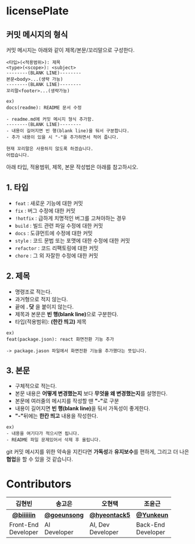 # licensePlate #

<h2> 커밋 메시지의 형식 </h2>

커밋 메시지는 아래와 같이 제목/본문/꼬리말으로 구성한다.

```
<타입>(<적용범위>): 제목
<type>(<scope>): <subject>
--------(BLANK LINE)--------
본문<body>...(생략 가능)
--------(BLANK LINE)--------
꼬리말<footer>...(생략가능)
```

```
ex) 
docs(readme): README 문서 수정

- readme.md에 커밋 메시지 형식 추가함.
--------(BLANK LINE)--------
- 내용이 길어지면 빈 행(blank line)을 둬서 구분합니다.
- 추가 내용이 있을 시 "-"을 추가하면서 적어 줍니다.

현재 꼬리말은 사용하지 않도록 하겠습니다.
어렵습니다.
```

아래 타입, 적용범위, 제목, 본문 작성법은 아래를 참고하시오.

<h2> 1. 타입 </h2>

* `feat` : 새로운 기능에 대한 커밋
* `fix` : 버그 수정에 대한 커밋
* `!hotfix` : 급하게 치명적인 버그를 고쳐야하는 경우
* `build` : 빌드 관련 파일 수정에 대한 커밋
* `docs` : 도큐먼트에 수정에 대한 커밋
* `style` : 코드 문법 또는 포맷에 대한 수정에 대한 커밋
* `refactor` : 코드 리팩토링에 대한 커밋
* `chore` : 그 외 자잘한 수정에 대한 커밋

<h2>  2. 제목 </h2>

* 명령조로 적는다.
* 과거형으로 적지 않는다.
* 끝에 <strong>. 닷</strong> 을 붙이지 않는다.
* 제목과 본문은 <strong>빈 행(blank line)</strong>으로 구분한다.
* 타입(적용범위): <strong>(한칸 띄고)</strong> 제목

``` 
ex) 
feat(package.json): react 화면전환 기능 추가

-> package.jason 파일에서 화면전환 기능을 추가했다는 뜻입니다.
```


<h2> 3. 본문 </h2>

* 구체적으로 적는다.
* 본문 내용은 <strong>어떻게 변경했는지</strong> 보다 <strong>무엇을 왜 변경했는지</strong>를 설명한다.
* 본문에 여러줄의 메시지를 작성할 땐 <strong>"-"</strong>로 구분
* 내용이 길어지면 <strong>빈 행(blank line)</strong>을 둬서 가독성이 좋게한다.
* <strong>"-"</strong>뒤에는 <strong>한칸 띄고</strong> 내용을 작성한다.

```
ex)
- 내용을 여기다가 적으시면 됩니다.
- README 파일 문제있어서 삭제 후 올립니다.
```

git 커밋 메시지를 위한 약속을 지킨다면 <strong>가독성</strong>과 <strong>유지보수</strong>를 편하게, 그리고 더 나은 <strong>협업</strong>을 할 수 있을 것 같습니다.

<h1>Contributors</h1>
<table>
  <tr>
    <th>김현빈</th>
    <th>송고은</th>
    <th>오현택</th>
    <th>조윤근</th>
  </tr>
  <tr>
    <th><a href="https://github.com/biiiiiin">@biiiiiin</a></th>
    <th><a href="https://github.com/goeunsong">@goeunsong</a></th>
    <th><a href="https://github.com/hyeontack5">@hyeontack5</a></th>
    <th><a href="https://github.com/Yunkeun">@Yunkeun</a></th>
  </tr>
  <tr>
    <td>Front-End<br/>Developer</td>
    <td>AI<br/>Developer</td>
    <td>AI, Dev<br/>Developer</td>
    <td>Back-End<br/>Developer</td>
  </tr>
</table>
<style>
  table{
  font-align : center;
  }
</style>
